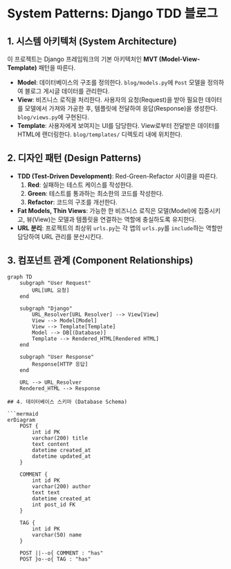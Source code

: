 # System Patterns: Django TDD 블로그

## 1. 시스템 아키텍처 (System Architecture)

이 프로젝트는 Django 프레임워크의 기본 아키텍처인 **MVT (Model-View-Template)** 패턴을 따른다.

- **Model**: 데이터베이스의 구조를 정의한다. `blog/models.py`에 `Post` 모델을 정의하여 블로그 게시글 데이터를 관리한다.
- **View**: 비즈니스 로직을 처리한다. 사용자의 요청(Request)을 받아 필요한 데이터를 모델에서 가져와 가공한 후, 템플릿에 전달하여 응답(Response)을 생성한다. `blog/views.py`에 구현된다.
- **Template**: 사용자에게 보여지는 UI를 담당한다. View로부터 전달받은 데이터를 HTML에 렌더링한다. `blog/templates/` 디렉토리 내에 위치한다.

## 2. 디자인 패턴 (Design Patterns)

- **TDD (Test-Driven Development)**: Red-Green-Refactor 사이클을 따른다.
    1.  **Red**: 실패하는 테스트 케이스를 작성한다.
    2.  **Green**: 테스트를 통과하는 최소한의 코드를 작성한다.
    3.  **Refactor**: 코드의 구조를 개선한다.
- **Fat Models, Thin Views**: 가능한 한 비즈니스 로직은 모델(Model)에 집중시키고, 뷰(View)는 모델과 템플릿을 연결하는 역할에 충실하도록 유지한다.
- **URL 분리**: 프로젝트의 최상위 `urls.py`는 각 앱의 `urls.py`를 `include`하는 역할만 담당하여 URL 관리를 분산시킨다.

## 3. 컴포넌트 관계 (Component Relationships)

```mermaid
graph TD
    subgraph "User Request"
        URL[URL 요청]
    end

    subgraph "Django"
        URL_Resolver[URL Resolver] --> View[View]
        View --> Model[Model]
        View --> Template[Template]
        Model --> DB[(Database)]
        Template --> Rendered_HTML[Rendered HTML]
    end

    subgraph "User Response"
        Response[HTTP 응답]
    end

    URL --> URL_Resolver
    Rendered_HTML --> Response

## 4. 데이터베이스 스키마 (Database Schema)

```mermaid
erDiagram
    POST {
        int id PK
        varchar(200) title
        text content
        datetime created_at
        datetime updated_at
    }

    COMMENT {
        int id PK
        varchar(200) author
        text text
        datetime created_at
        int post_id FK
    }

    TAG {
        int id PK
        varchar(50) name
    }

    POST ||--o{ COMMENT : "has"
    POST }o--o{ TAG : "has"
```
